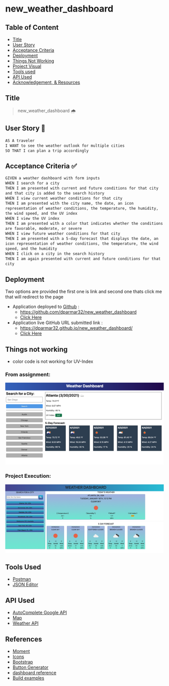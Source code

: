# new_weather_dashboard
## Table of Content
- [Title](#title)
- [User Story](#user-story)
- [Acceptance Criteria](#acceptance-criteria)
- [Deployment](#deployment)
- [Things Not Working](#things-not-working)
- [Project Visual](#project-visual)
- [Tools used](#tools-used)
- [API Used](#api-used)
- [Acknowledgement, & Resources](acknowledgement-and-resources)
## Title
> new_weather_dashboard 🌧️ 
## User Story 📖
```
AS A traveler
I WANT to see the weather outlook for multiple cities
SO THAT I can plan a trip accordingly
```
## Acceptance Criteria ✅
```
GIVEN a weather dashboard with form inputs
WHEN I search for a city
THEN I am presented with current and future conditions for that city and that city is added to the search history
WHEN I view current weather conditions for that city
THEN I am presented with the city name, the date, an icon representation of weather conditions, the temperature, the humidity, the wind speed, and the UV index
WHEN I view the UV index
THEN I am presented with a color that indicates whether the conditions are favorable, moderate, or severe
WHEN I view future weather conditions for that city
THEN I am presented with a 5-day forecast that displays the date, an icon representation of weather conditions, the temperature, the wind speed, and the humidity
WHEN I click on a city in the search history
THEN I am again presented with current and future conditions for that city
```
## Deployment
Two options are provided the first one is link and second one thats click me that will redirect to the page
- Application deployed to [Github](https://github.com/) :
  - https://github.com/dparmar32/new_weather_dashboard
  - [Click Here](https://github.com/dparmar32/new_weather_dashboard)
- Application live GitHub URL submitted link :
  - https://dparmar32.github.io/new_weather_dashboard/
  - [Click Here](https://dparmar32.github.io/new_weather_dashboard/)
## Things not working
 - color code is not working for UV-Index
### From assignment:
![Weather](./assets/images/06-server-side-apis-homework-demo.png)
### Project Execution:
![Weather Project](./assets/images/weatherDashboardImg.png)
## Tools Used
- [Postman](https://www.postman.com/)
- [JSON Editor](https://jsoneditoronline.org/)
## API Used
- [AutoComplete Google API](https://developers.google.com/maps/documentation/javascript/examples/places-placeid-finder)
- [Map](https://developer.generalmagic.com/documentation/JavaScript/guide_places_switch_to_GEM.php)
- [Weather API](https://openweathermap.org/api)
## References
- [Moment](https://momentjs.com/?utm_source=cdnjs&utm_medium=cdnjs_link&utm_campaign=cdnjs_library)
- [Icons](https://icons.getbootstrap.com/)
- [Bootstrap](https://getbootstrap.com/docs/5.1/getting-started/introduction/)
- [Button Generator](https://css3buttongenerator.com/)
- [dashboard reference](https://pixinvent.com/modern-admin-clean-bootstrap-4-dashboard-html-template/html/ltr/horizontal-menu-template/card-weather.html)
- [Build examples](https://www.studytonight.com/post/how-to-build-a-weather-app-using-javascript-for-complete-beginners)